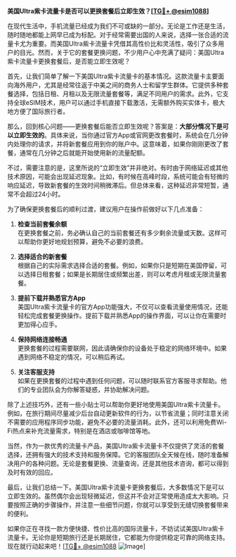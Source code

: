 **美国Ultra紫卡流量卡是否可以更换套餐后立即生效？[[TG💪+ @esim1088](https://t.me/s/esim1088)]**

在现代生活中，手机流量已经成为我们不可或缺的一部分。无论是工作还是生活，随时随地都能上网早已成为标配。对于经常需要出国的人来说，选择一张合适的流量卡尤为重要。而美国Ultra紫卡流量卡凭借其高性价比和灵活性，吸引了众多用户的目光。然而，关于它的套餐更换问题，不少用户心中充满了疑问：美国Ultra紫卡流量卡更换套餐后，是否能立即生效呢？

首先，让我们简单了解一下美国Ultra紫卡流量卡的基本情况。这款流量卡主要面向海外用户，尤其是经常往返于中美之间的商务人士和留学生群体。它提供多种套餐选择，包括日租、月租以及无限流量套餐等，满足不同用户的需求。此外，它支持全球eSIM技术，用户可以通过手机直接下载激活，无需额外购买实体卡，极大地方便了国际旅行者。

那么，回到核心问题——更换套餐后能否立即生效呢？答案是：**大部分情况下是可以立即生效的**。具体来说，当你通过官方App或官网更改套餐时，系统会在几分钟内处理你的请求，并将新套餐应用到你的账户中。这意味着，如果你刚刚更改了套餐，通常在几分钟之后就能开始使用新的流量配额。

不过，需要注意的是，这里所说的“立即生效”并非绝对。有时由于网络延迟或其他技术原因，可能会出现延迟现象。比如，有时候在高峰时段，系统可能会有轻微的响应延迟，导致新套餐的生效时间稍微滞后。但总体来看，这种延迟非常短暂，通常不会超过24小时。

为了确保更换套餐后的顺利过渡，建议用户在操作前做好以下几点准备：

1. **检查当前套餐余额**  
   在更换套餐之前，务必确认自己的当前套餐还有多少剩余流量或天数。这样可以帮助你更好地规划预算，避免不必要的浪费。

2. **选择适合的新套餐**  
   根据自己的实际需求选择合适的套餐。例如，如果你只是短期在美国停留，可以选择日租套餐；如果是长期居住或频繁出差，则可以考虑月租或无限流量套餐。

3. **提前下载并熟悉官方App**  
   美国Ultra紫卡流量卡的官方App功能强大，不仅可以查看流量使用情况，还能轻松完成套餐更换操作。提前下载并熟悉App的操作界面，可以让你在需要时更加得心应手。

4. **保持网络连接畅通**  
   更换套餐的过程需要联网，因此请确保你的设备处于稳定的网络环境中。如果遇到网络不稳定的情况，可以稍后再试。

5. **关注客服支持**  
   如果在更换套餐的过程中遇到任何问题，可以随时联系官方客服寻求帮助。他们的专业团队会为你解答疑惑，并协助解决问题。

除了上述技巧外，还有一些小贴士可以帮助你更好地使用美国Ultra紫卡流量卡。例如，在旅行期间尽量减少后台自动更新软件的行为，以节省流量；同时注意关闭不需要的应用程序同步功能，避免不必要的流量消耗。此外，还可以利用免费Wi-Fi热点来补充流量需求，特别是在酒店或咖啡馆等地。

当然，作为一款优秀的流量卡产品，美国Ultra紫卡流量卡不仅提供了灵活的套餐选择，还拥有强大的技术支持和服务保障。它的客服团队全天候在线，随时准备解决用户的各种问题。无论是套餐更换、流量查询，还是其他技术咨询，都可以得到及时有效的回应。

最后，让我们总结一下。美国Ultra紫卡流量卡更换套餐后，大多数情况下是可以立即生效的。虽然偶尔会出现轻微延迟，但这并不会对正常使用造成太大影响。只要按照正确的步骤操作，并注意一些细节问题，你就可以享受到无缝切换套餐带来的便利。

如果你正在寻找一款方便快捷、性价比高的国际流量卡，不妨试试美国Ultra紫卡流量卡。无论你是短期旅行还是长期居住，它都能为你提供稳定可靠的网络支持。现在就行动起来吧！[[TG💪+ @esim1088](https://t.me/s/esim1088) ![Image](https://i.postimg.cc/4NQfJmqS/Snipaste-2025-05-13-00-14-12.png)]
